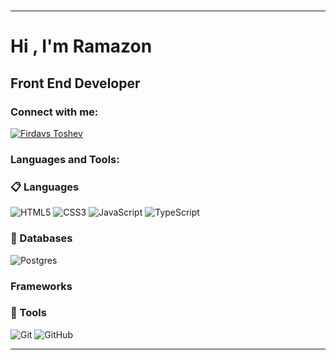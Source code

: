 #
#
<hr>

<h1 align="left">Hi , I'm Ramazon </h1>
      <h2>Front End Developer</h2>
<h3 align="left">Connect with me:</h3>
<p align="left">


<a href="https://t.me/dzhuraev_11" target="blank"><img align="center" src="https://img.shields.io/badge/Telegram-2CA5E0?style=for-the-badge&logo=telegram&logoColor=white" alt="Firdavs Toshev" /></a>


<h3 align="left">Languages and Tools:</h3>

### 📋 Languages

![HTML5](https://img.shields.io/badge/html5-%23E34F26.svg?style=for-the-badge&logo=html5&logoColor=white)
![CSS3](https://img.shields.io/badge/css3-%231572B6.svg?style=for-the-badge&logo=css3&logoColor=white)
![JavaScript](https://img.shields.io/badge/javascript-%23323330.svg?style=for-the-badge&logo=javascript&logoColor=%23F7DF1E)
![TypeScript](https://img.shields.io/badge/typescript-%23323330.svg?style=for-the-badge&logo=typescriptt&logoColor=%23F7DF1E)


### 💾 Databases
![Postgres](https://img.shields.io/badge/postgres-%23316192.svg?style=for-the-badge&logo=postgresql&logoColor=white)
###   Frameworks 

### 🥅 Tools
![Git](https://img.shields.io/badge/git-%23F05033.svg?style=for-the-badge&logo=git&logoColor=white)
![GitHub](https://img.shields.io/badge/github-%23121011.svg?style=for-the-badge&logo=github&logoColor=white)


<hr>

